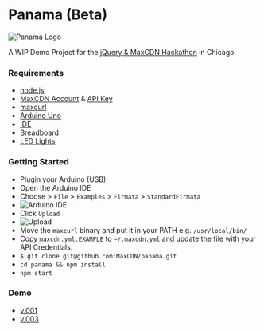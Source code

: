 Panama (Beta)
==========

![Panama Logo](https://raw.githubusercontent.com/MaxCDN/panama/jdorfman2/public/img/panama-logo-small.png)

A WIP Demo Project for the [jQuery &amp; MaxCDN Hackathon](http://events.jquery.org/2014/chicago/#program) in Chicago. 

### Requirements 

* [node.js](http://nodejs.org/download)
* [MaxCDN Account](https://cp.maxcdn.com) & [API Key](https://cp.maxcdn.com/account/api/create)
* [maxcurl](https://github.com/MaxCDN/maxcli#prebuilt-binaries) 
* [Arduino Uno](http://arduino.cc/en/Main/arduinoBoardUno)
 * [IDE](http://arduino.cc/en/main/software#toc1)
 * [Breadboard](http://en.wikipedia.org/wiki/Breadboard)
 * [LED Lights](http://duino4projects.com/wp-content/uploads/2013/04/Arduino-LED-light-bar.jpg)

### Getting Started

* Plugin your Arduino (USB)
* Open the Arduino IDE
 * Choose > `File` > `Examples` > `Firmata` > `StandardFirmata`
 * ![Arduino IDE](https://raw.githubusercontent.com/MaxCDN/panama/jd-v003/public/img/arduino-setup.jpg)
 * Click `Upload`
 * ![Upload](https://raw.githubusercontent.com/MaxCDN/panama/jd-v003/public/img/arduino-upload.png)
* Move the `maxcurl` binary and put it in your PATH e.g. `/usr/local/bin/`
* Copy `maxcdn.yml.EXAMPLE` to `~/.maxcdn.yml` and update the file with your API Credentials.
* `$ git clone git@github.com:MaxCDN/panama.git`
* `cd panama && npm install`
* `npm start`

### Demo

* [v.001](http://instagram.com/p/qs0csFl143/)
* [v.003](#)
